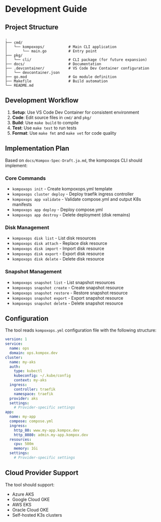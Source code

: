 # Development Guide

## Project Structure

```
.
├── cmd/
│   └── kompoxops/           # Main CLI application
│       └── main.go          # Entry point
├── pkg/
│   └── cli/                 # CLI package (for future expansion)
├── docs/                    # Documentation
├── .devcontainer/           # VS Code Dev Container configuration
│   └── devcontainer.json
├── go.mod                   # Go module definition
├── Makefile                 # Build automation
└── README.md
```

## Development Workflow

1. **Setup**: Use VS Code Dev Container for consistent environment
2. **Code**: Edit source files in `cmd/` and `pkg/`
3. **Build**: Use `make build` to compile
4. **Test**: Use `make test` to run tests
5. **Format**: Use `make fmt` and `make vet` for code quality

## Implementation Plan

Based on `docs/Kompox-Spec-Draft.ja.md`, the kompoxops CLI should implement:

### Core Commands
- `kompoxops init` - Create kompoxops.yml template
- `kompoxops cluster deploy` - Deploy traefik ingress controller
- `kompoxops app validate` - Validate compose.yml and output K8s manifests
- `kompoxops app deploy` - Deploy compose.yml
- `kompoxops app destroy` - Delete deployment (disk remains)

### Disk Management
- `kompoxops disk list` - List disk resources
- `kompoxops disk attach` - Replace disk resource
- `kompoxops disk import` - Import disk resource
- `kompoxops disk export` - Export disk resource
- `kompoxops disk delete` - Delete disk resource

### Snapshot Management
- `kompoxops snapshot list` - List snapshot resources
- `kompoxops snapshot create` - Create snapshot resource
- `kompoxops snapshot restore` - Restore snapshot resource
- `kompoxops snapshot export` - Export snapshot resource
- `kompoxops snapshot delete` - Delete snapshot resource

## Configuration

The tool reads `kompoxops.yml` configuration file with the following structure:

```yaml
version: 1
service:
  name: ops
  domain: ops.kompox.dev
cluster:
  name: my-aks
  auth:
    type: kubectl
    kubeconfig: ~/.kube/config
    context: my-aks
  ingress:
    controller: traefik
    namespace: traefik
  provider: aks
  settings:
    # Provider-specific settings
app:
  name: my-app
  compose: compose.yml
  ingress:
    http_80: www.my-app.kompox.dev
    http_8080: admin.my-app.kompox.dev
  resources:
    cpu: 500m
    memory: 1Gi
  settings:
    # Provider-specific settings
```

## Cloud Provider Support

The tool should support:
- Azure AKS
- Google Cloud GKE
- AWS EKS
- Oracle Cloud OKE
- Self-hosted K3s clusters